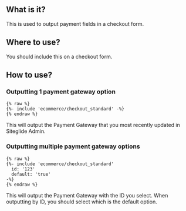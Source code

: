 ## What is it?

This is used to output payment fields in a checkout form.

## Where to use?

You should include this on a checkout form.

## How to use?

### Outputting 1 payment gateway option

```liquid
{% raw %}
{%- include 'ecommerce/checkout_standard' -%}
{% endraw %}
```

This will output the Payment Gateway that you most recently updated in Siteglide Admin.

### Outputting multiple payment gateway options

```liquid
{% raw %}
{%- include 'ecommerce/checkout_standard'
  id: '123'
  default: 'true'
-%}
{% endraw %}
```

This will output the Payment Gateway with the ID you select.
When outputting by ID, you should select which is the default option.